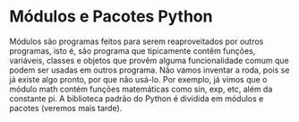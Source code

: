 # Módulos e Pacotes Python

Módulos são programas feitos para serem reaproveitados por outros programas, isto é, são programa que tipicamente contêm funções, variáveis, classes e objetos que provêm alguma funcionalidade comum que podem ser usadas em outros programa. Não vamos inventar a roda, pois se já existe algo pronto, por que não usá-lo.
Por exemplo, já vimos que o módulo math contém funções matemáticas como sin, exp, etc, além da constante  pi.
A biblioteca padrão do Python é dividida em módulos e pacotes (veremos mais tarde).
